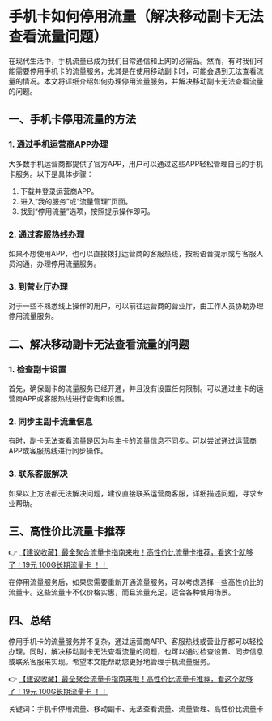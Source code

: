# 手机卡如何停用流量（解决移动副卡无法查看流量问题）

在现代生活中，手机流量已成为我们日常通信和上网的必需品。然而，有时我们可能需要停用手机卡的流量服务，尤其是在使用移动副卡时，可能会遇到无法查看流量的情况。本文将详细介绍如何办理停用流量服务，并解决移动副卡无法查看流量的问题。

## 一、手机卡停用流量的方法

### 1. 通过手机运营商APP办理
大多数手机运营商都提供了官方APP，用户可以通过这些APP轻松管理自己的手机卡服务。以下是具体步骤：
1. 下载并登录运营商APP。
2. 进入“我的服务”或“流量管理”页面。
3. 找到“停用流量”选项，按照提示操作即可。

### 2. 通过客服热线办理
如果不想使用APP，也可以直接拨打运营商的客服热线，按照语音提示或与客服人员沟通，办理停用流量服务。

### 3. 到营业厅办理
对于一些不熟悉线上操作的用户，可以前往运营商的营业厅，由工作人员协助办理停用流量服务。

## 二、解决移动副卡无法查看流量的问题

### 1. 检查副卡设置
首先，确保副卡的流量服务已经开通，并且没有设置任何限制。可以通过主卡的运营商APP或客服热线进行查询和设置。

### 2. 同步主副卡流量信息
有时，副卡无法查看流量是因为与主卡的流量信息不同步。可以尝试通过运营商APP或客服热线进行同步操作。

### 3. 联系客服解决
如果以上方法都无法解决问题，建议直接联系运营商客服，详细描述问题，寻求专业帮助。

## 三、高性价比流量卡推荐

👉 [【建议收藏】最全聚合流量卡指南来啦！高性价比流量卡推荐，看这个就够了！19元 100G长期流量卡 ！！](https://bit.ly/Liuliangka)

在停用流量服务后，如果您需要重新开通流量服务，可以考虑选择一些高性价比的流量卡。这些流量卡不仅价格实惠，而且流量充足，适合各种使用场景。

## 四、总结

停用手机卡的流量服务并不复杂，通过运营商APP、客服热线或营业厅都可以轻松办理。同时，解决移动副卡无法查看流量的问题，也可以通过检查设置、同步信息或联系客服来实现。希望本文能帮助您更好地管理手机流量服务。

👉 [【建议收藏】最全聚合流量卡指南来啦！高性价比流量卡推荐，看这个就够了！19元 100G长期流量卡 ！！](https://bit.ly/Liuliangka)

关键词：手机卡停用流量、移动副卡、无法查看流量、流量管理、高性价比流量卡